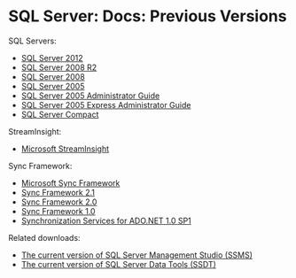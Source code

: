 # SQL Server: Docs: Previous Versions

SQL Servers:
- [SQL Server 2012](https://docs.microsoft.com/en-us/previous-versions/sql/sql-server-2012)
- [SQL Server 2008 R2](https://docs.microsoft.com/en-us/previous-versions/sql/sql-server-2008-r2)
- [SQL Server 2008](https://docs.microsoft.com/en-us/previous-versions/sql/sql-server-2008)
- [SQL Server 2005](https://docs.microsoft.com/en-us/previous-versions/sql/sql-server-2005)
- [SQL Server 2005 Administrator Guide](https://docs.microsoft.com/en-us/previous-versions/sql/sql-server-2005/administrator/)
- [SQL Server 2005 Express Administrator Guide](https://docs.microsoft.com/en-us/previous-versions/sql/sql-server-2005/express-administrator/)
- [SQL Server Compact](https://docs.microsoft.com/en-us/previous-versions/sql/compact)

StreamInsight:
- [Microsoft StreamInsight](https://docs.microsoft.com/en-us/previous-versions/sql/streaminsight)

Sync Framework:
- [Microsoft Sync Framework](https://docs.microsoft.com/en-us/previous-versions/sql/synchronization)
- [Sync Framework 2.1](https://docs.microsoft.com/en-us/previous-versions/sql/synchronization/sync-framework-2.1)
- [Sync Framework 2.0](https://docs.microsoft.com/en-us/previous-versions/sql/synchronization/sync-framework-2.0)
- [Sync Framework 1.0](https://docs.microsoft.com/en-us/previous-versions/sql/synchronization/sync-framework-1.0)
- [Synchronization Services for ADO.NET 1.0 SP1](https://docs.microsoft.com/en-us/previous-versions/sql/synchronization/ado.net-1.0-sp1)

Related downloads:
* [The current version of SQL Server Management Studio (SSMS)](https://docs.microsoft.com/en-us/sql/ssms/download-sql-server-management-studio-ssms)
* [The current version of SQL Server Data Tools (SSDT)](https://docs.microsoft.com/en-us/sql/ssdt/download-sql-server-data-tools-ssdt)


